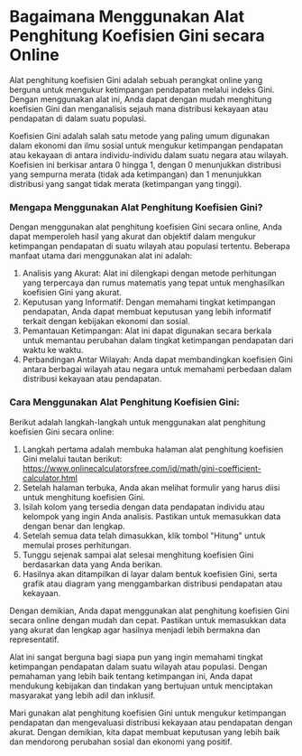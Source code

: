 Bagaimana Menggunakan Alat Penghitung Koefisien Gini secara Online
==================================================================

Alat penghitung koefisien Gini adalah sebuah perangkat online yang berguna untuk mengukur ketimpangan pendapatan melalui indeks Gini. Dengan menggunakan alat ini, Anda dapat dengan mudah menghitung koefisien Gini dan menganalisis sejauh mana distribusi kekayaan atau pendapatan di dalam suatu populasi.

Koefisien Gini adalah salah satu metode yang paling umum digunakan dalam ekonomi dan ilmu sosial untuk mengukur ketimpangan pendapatan atau kekayaan di antara individu-individu dalam suatu negara atau wilayah. Koefisien ini berkisar antara 0 hingga 1, dengan 0 menunjukkan distribusi yang sempurna merata (tidak ada ketimpangan) dan 1 menunjukkan distribusi yang sangat tidak merata (ketimpangan yang tinggi).

### Mengapa Menggunakan Alat Penghitung Koefisien Gini?

Dengan menggunakan alat penghitung koefisien Gini secara online, Anda dapat memperoleh hasil yang akurat dan objektif dalam mengukur ketimpangan pendapatan di suatu wilayah atau populasi tertentu. Beberapa manfaat utama dari menggunakan alat ini adalah:

1. Analisis yang Akurat: Alat ini dilengkapi dengan metode perhitungan yang terpercaya dan rumus matematis yang tepat untuk menghasilkan koefisien Gini yang akurat.
2. Keputusan yang Informatif: Dengan memahami tingkat ketimpangan pendapatan, Anda dapat membuat keputusan yang lebih informatif terkait dengan kebijakan ekonomi dan sosial.
3. Pemantauan Ketimpangan: Alat ini dapat digunakan secara berkala untuk memantau perubahan dalam tingkat ketimpangan pendapatan dari waktu ke waktu.
4. Perbandingan Antar Wilayah: Anda dapat membandingkan koefisien Gini antara berbagai wilayah atau negara untuk memahami perbedaan dalam distribusi kekayaan atau pendapatan.

### Cara Menggunakan Alat Penghitung Koefisien Gini:

Berikut adalah langkah-langkah untuk menggunakan alat penghitung koefisien Gini secara online:

1. Langkah pertama adalah membuka halaman alat penghitung koefisien Gini melalui tautan berikut: <https://www.onlinecalculatorsfree.com/id/math/gini-coefficient-calculator.html>
2. Setelah halaman terbuka, Anda akan melihat formulir yang harus diisi untuk menghitung koefisien Gini.
3. Isilah kolom yang tersedia dengan data pendapatan individu atau kelompok yang ingin Anda analisis. Pastikan untuk memasukkan data dengan benar dan lengkap.
4. Setelah semua data telah dimasukkan, klik tombol "Hitung" untuk memulai proses perhitungan.
5. Tunggu sejenak sampai alat selesai menghitung koefisien Gini berdasarkan data yang Anda berikan.
6. Hasilnya akan ditampilkan di layar dalam bentuk koefisien Gini, serta grafik atau diagram yang menggambarkan distribusi pendapatan atau kekayaan.

Dengan demikian, Anda dapat menggunakan alat penghitung koefisien Gini secara online dengan mudah dan cepat. Pastikan untuk memasukkan data yang akurat dan lengkap agar hasilnya menjadi lebih bermakna dan representatif.

Alat ini sangat berguna bagi siapa pun yang ingin memahami tingkat ketimpangan pendapatan dalam suatu wilayah atau populasi. Dengan pemahaman yang lebih baik tentang ketimpangan ini, Anda dapat mendukung kebijakan dan tindakan yang bertujuan untuk menciptakan masyarakat yang lebih adil dan inklusif.

Mari gunakan alat penghitung koefisien Gini untuk mengukur ketimpangan pendapatan dan mengevaluasi distribusi kekayaan atau pendapatan dengan akurat. Dengan demikian, kita dapat membuat keputusan yang lebih baik dan mendorong perubahan sosial dan ekonomi yang positif.